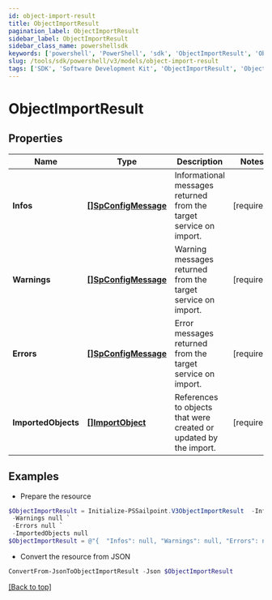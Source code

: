 ```yaml
---
id: object-import-result
title: ObjectImportResult
pagination_label: ObjectImportResult
sidebar_label: ObjectImportResult
sidebar_class_name: powershellsdk
keywords: ['powershell', 'PowerShell', 'sdk', 'ObjectImportResult', 'ObjectImportResult'] 
slug: /tools/sdk/powershell/v3/models/object-import-result
tags: ['SDK', 'Software Development Kit', 'ObjectImportResult', 'ObjectImportResult']
---
```



# ObjectImportResult

## Properties

Name | Type | Description | Notes
------------ | ------------- | ------------- | -------------
**Infos** | [**[]SpConfigMessage**](sp-config-message) | Informational messages returned from the target service on import. | [required]
**Warnings** | [**[]SpConfigMessage**](sp-config-message) | Warning messages returned from the target service on import. | [required]
**Errors** | [**[]SpConfigMessage**](sp-config-message) | Error messages returned from the target service on import. | [required]
**ImportedObjects** | [**[]ImportObject**](import-object) | References to objects that were created or updated by the import. | [required]

## Examples

- Prepare the resource
```powershell
$ObjectImportResult = Initialize-PSSailpoint.V3ObjectImportResult  -Infos null `
 -Warnings null `
 -Errors null `
 -ImportedObjects null
$ObjectImportResult = @"{  "Infos": null, "Warnings": null, "Errors": null, "ImportedObjects": null }"@
```

- Convert the resource from JSON
```powershell
ConvertFrom-JsonToObjectImportResult -Json $ObjectImportResult
```


[[Back to top]](#) 

